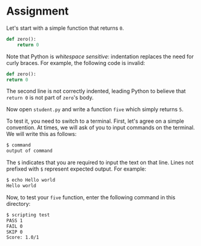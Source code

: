 # Assignment

Let's start with a simple function that returns `0`.

```python
def zero():
    return 0
```

Note that Python is *whitespace sensitive*: indentation replaces
the need for curly braces. For example, the following code is invalid:

```python
def zero():
return 0
```

The second line is not correctly indented, leading Python to believe
that `return 0` is not part of `zero`'s body.

Now open `student.py` and write a function `five` which simply returns `5`.

To test it, you need to switch to a terminal. First,
let's agree on a simple convention. At times, we will ask of you
to input commands on the terminal. We will write this as follows:

```bash
$ command
output of command
```

The `$` indicates that you are required to input the text  on that line. Lines not prefixed
with `$` represent expected output. For example:

```bash
$ echo Hello world
Hello world
```

Now, to test your `five` function, enter the following command in this directory:

```bash
$ scripting test
PASS 1
FAIL 0
SKIP 0
Score: 1.0/1
```
